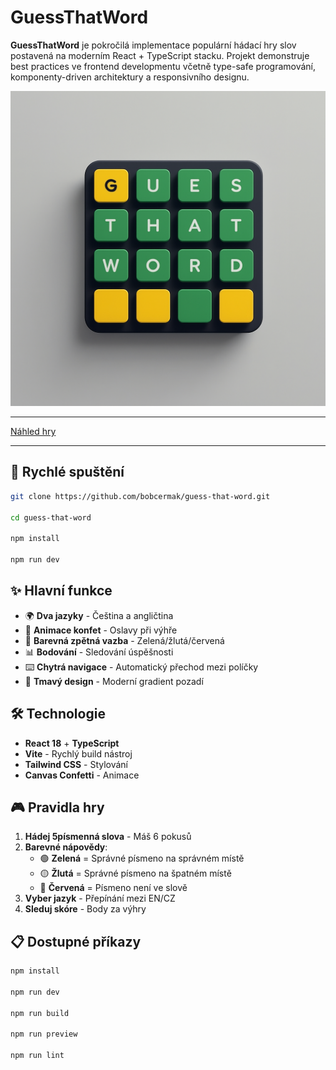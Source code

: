 # GuessThatWord

**GuessThatWord** je pokročilá implementace populární hádací hry slov postavená na moderním React + TypeScript stacku. Projekt demonstruje best practices ve frontend developmentu včetně type-safe programování, komponenty-driven architektury a responsivního designu.

![guess-that-word-image](/public/images/guess-that-word-image.png)

---

[Náhled hry](https://bobcermak.github.io/guess-that-word/)

---

## 🚀 Rychlé spuštění

```bash
git clone https://github.com/bobcermak/guess-that-word.git

cd guess-that-word

npm install

npm run dev
```

## ✨ Hlavní funkce

- 🌍 **Dva jazyky** - Čeština a angličtina
- 🎊 **Animace konfet** - Oslavy při výhře
- 🎯 **Barevná zpětná vazba** - Zelená/žlutá/červená
- 📊 **Bodování** - Sledování úspěšnosti
- ⌨️ **Chytrá navigace** - Automatický přechod mezi políčky
- 🎨 **Tmavý design** - Moderní gradient pozadí

## 🛠️ Technologie

- **React 18** + **TypeScript**
- **Vite** - Rychlý build nástroj
- **Tailwind CSS** - Stylování
- **Canvas Confetti** - Animace

## 🎮 Pravidla hry

1. **Hádej 5písmenná slova** - Máš 6 pokusů
2. **Barevné nápovědy**:
   - 🟢 **Zelená** = Správné písmeno na správném místě
   - 🟡 **Žlutá** = Správné písmeno na špatném místě  
   - 🔴 **Červená** = Písmeno není ve slově
3. **Vyber jazyk** - Přepínání mezi EN/CZ
4. **Sleduj skóre** - Body za výhry

## 📋 Dostupné příkazy

```bash
npm install

npm run dev

npm run build

npm run preview

npm run lint
```